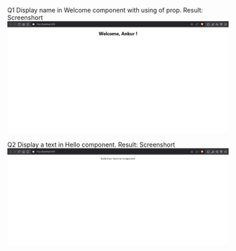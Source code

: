 Q1 Display name in Welcome component with using of prop.
    Result:
    Screenshort
    ![alt text](image.png)

Q2 Display a text in Hello component.
    Result:
    Screenshort
    ![alt text](image-1.png)